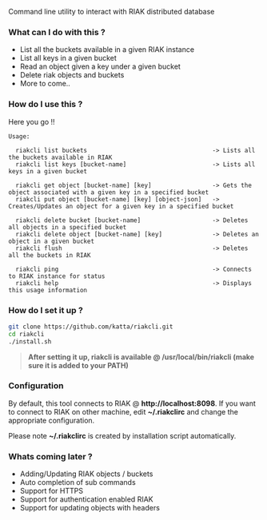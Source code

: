 Command line utility to interact with RIAK distributed database

### What can I do with this ?

* List all the buckets available in a given RIAK instance
* List all keys in a given bucket
* Read an object given a key under a given bucket
* Delete riak objects and buckets
* More to come..

### How do I use this ?

Here you go !!

```
Usage:

  riakcli list buckets                                   -> Lists all the buckets available in RIAK
  riakcli list keys [bucket-name]                        -> Lists all keys in a given bucket

  riakcli get object [bucket-name] [key]                 -> Gets the object associated with a given key in a specified bucket
  riakcli put object [bucket-name] [key] [object-json]   -> Creates/Updates an object for a given key in a specified bucket

  riakcli delete bucket [bucket-name]                    -> Deletes all objects in a specified bucket
  riakcli delete object [bucket-name] [key]              -> Deletes an object in a given bucket
  riakcli flush                                          -> Deletes all the buckets in RIAK

  riakcli ping                                           -> Connects to RIAK instance for status
  riakcli help                                           -> Displays this usage information
```

### How do I set it up ?

```bash
git clone https://github.com/katta/riakcli.git
cd riakcli      
./install.sh
```

> __After setting it up, riakcli is available @ /usr/local/bin/riakcli (make sure it is added to your PATH)__

### Configuration

By default, this tool connects to RIAK @ __http://localhost:8098__. 
If you want to connect to RIAK on other machine, edit __~/.riakclirc__ and change the appropriate configuration.

Please note __~/.riakclirc__ is created by installation script automatically.

### Whats coming later ?

* Adding/Updating RIAK objects / buckets
* Auto completion of sub commands
* Support for HTTPS
* Support for authentication enabled RIAK
* Support for updating objects with headers

